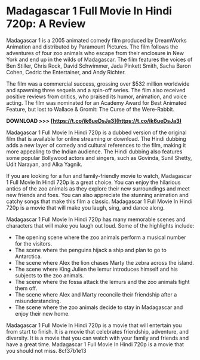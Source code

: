 # Madagascar 1 Full Movie In Hindi 720p: A Review
 
Madagascar 1 is a 2005 animated comedy film produced by DreamWorks Animation and distributed by Paramount Pictures. The film follows the adventures of four zoo animals who escape from their enclosure in New York and end up in the wilds of Madagascar. The film features the voices of Ben Stiller, Chris Rock, David Schwimmer, Jada Pinkett Smith, Sacha Baron Cohen, Cedric the Entertainer, and Andy Richter.
 
The film was a commercial success, grossing over $532 million worldwide and spawning three sequels and a spin-off series. The film also received positive reviews from critics, who praised its humor, animation, and voice acting. The film was nominated for an Academy Award for Best Animated Feature, but lost to Wallace & Gromit: The Curse of the Were-Rabbit.
 
**DOWNLOAD >>> [https://t.co/ik6ueDsJa3](https://t.co/ik6ueDsJa3)**


 
Madagascar 1 Full Movie In Hindi 720p is a dubbed version of the original film that is available for online streaming or download. The Hindi dubbing adds a new layer of comedy and cultural references to the film, making it more appealing to the Indian audience. The Hindi dubbing also features some popular Bollywood actors and singers, such as Govinda, Sunil Shetty, Udit Narayan, and Alka Yagnik.
 
If you are looking for a fun and family-friendly movie to watch, Madagascar 1 Full Movie In Hindi 720p is a great choice. You can enjoy the hilarious antics of the zoo animals as they explore their new surroundings and meet new friends and foes. You can also appreciate the stunning animation and catchy songs that make this film a classic. Madagascar 1 Full Movie In Hindi 720p is a movie that will make you laugh, sing, and dance along.
  
Madagascar 1 Full Movie In Hindi 720p has many memorable scenes and characters that will make you laugh out loud. Some of the highlights include:
 
- The opening scene where the zoo animals perform a musical number for the visitors.
- The scene where the penguins hijack a ship and plan to go to Antarctica.
- The scene where Alex the lion chases Marty the zebra across the island.
- The scene where King Julien the lemur introduces himself and his subjects to the zoo animals.
- The scene where the fossa attack the lemurs and the zoo animals fight them off.
- The scene where Alex and Marty reconcile their friendship after a misunderstanding.
- The scene where the zoo animals decide to stay in Madagascar and enjoy their new home.

Madagascar 1 Full Movie In Hindi 720p is a movie that will entertain you from start to finish. It is a movie that celebrates friendship, adventure, and diversity. It is a movie that you can watch with your family and friends and have a great time. Madagascar 1 Full Movie In Hindi 720p is a movie that you should not miss.
 8cf37b1e13
 
